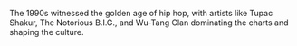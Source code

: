 The 1990s witnessed the golden age of hip hop, with artists like Tupac Shakur, The Notorious B.I.G., and Wu-Tang Clan dominating the charts and shaping the culture.
